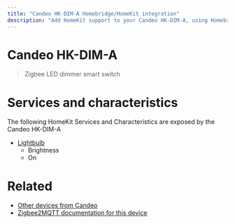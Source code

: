 ```yaml
---
title: "Candeo HK-DIM-A Homebridge/HomeKit integration"
description: "Add HomeKit support to your Candeo HK-DIM-A, using Homebridge, Zigbee2MQTT and homebridge-z2m."
---
```

<!---
This file has been GENERATED using src/docgen/docgen.ts
DO NOT EDIT THIS FILE MANUALLY!
-->
# Candeo HK-DIM-A
> Zigbee LED dimmer smart switch


# Services and characteristics
The following HomeKit Services and Characteristics are exposed by
the Candeo HK-DIM-A

* [Lightbulb](../../light.md)
  * Brightness
  * On


# Related
* [Other devices from Candeo](../index.md#candeo)
* [Zigbee2MQTT documentation for this device](https://www.zigbee2mqtt.io/devices/HK-DIM-A.html)